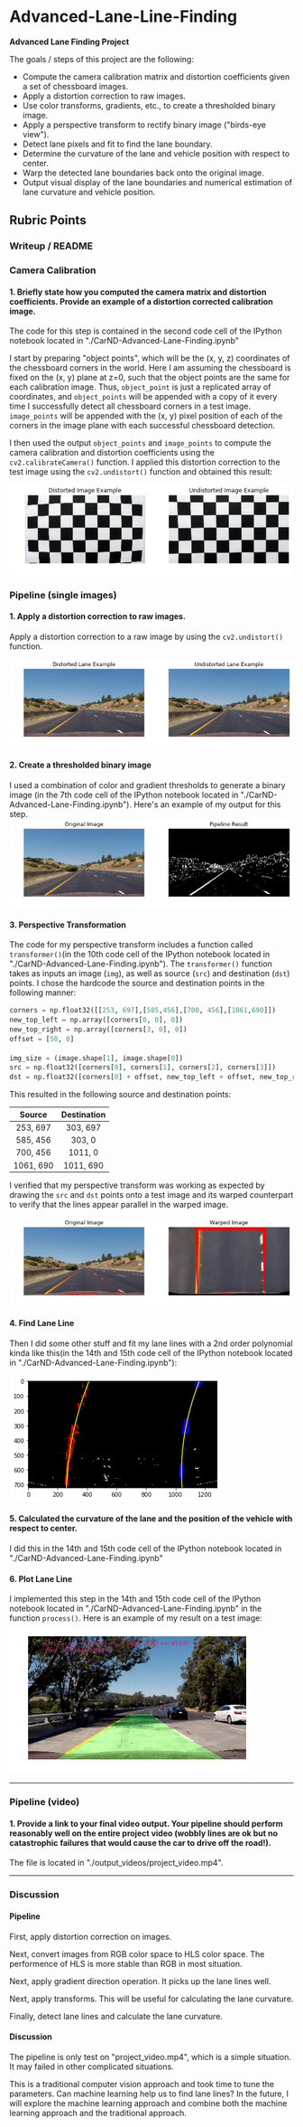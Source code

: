 # Advanced-Lane-Line-Finding

**Advanced Lane Finding Project**

The goals / steps of this project are the following:

* Compute the camera calibration matrix and distortion coefficients given a set of chessboard images.
* Apply a distortion correction to raw images.
* Use color transforms, gradients, etc., to create a thresholded binary image.
* Apply a perspective transform to rectify binary image ("birds-eye view").
* Detect lane pixels and fit to find the lane boundary.
* Determine the curvature of the lane and vehicle position with respect to center.
* Warp the detected lane boundaries back onto the original image.
* Output visual display of the lane boundaries and numerical estimation of lane curvature and vehicle position.

[//]: # (Image References)

[image1]: ./writeup/image_example.png "example"
[image2]: ./writeup/lane_example.png "lane_example"
[image3]: ./writeup/pipeline.png "pipeline"
[image4]: ./writeup/warped.png "wraped"
[image5]: ./writeup/curve.png "curve"
[image6]: ./writeup/output.png "output"

## Rubric Points

### Writeup / README

### Camera Calibration

#### 1. Briefly state how you computed the camera matrix and distortion coefficients. Provide an example of a distortion corrected calibration image.

The code for this step is contained in the second code cell of the IPython notebook located in "./CarND-Advanced-Lane-Finding.ipynb"

I start by preparing "object points", which will be the (x, y, z) coordinates of the chessboard corners in the world. Here I am assuming the chessboard is fixed on the (x, y) plane at z=0, such that the object points are the same for each calibration image.  Thus, `object_point` is just a replicated array of coordinates, and `object_points` will be appended with a copy of it every time I successfully detect all chessboard corners in a test image.  `image_points` will be appended with the (x, y) pixel position of each of the corners in the image plane with each successful chessboard detection.  

I then used the output `object_points` and `image_points` to compute the camera calibration and distortion coefficients using the `cv2.calibrateCamera()` function.  I applied this distortion correction to the test image using the `cv2.undistort()` function and obtained this result: 

![alt text][image1]

### Pipeline (single images)

#### 1. Apply a distortion correction to raw images.

Apply a distortion correction to a raw image by using the `cv2.undistort()` function.

![alt text][image2]

#### 2. Create a thresholded binary image

I used a combination of color and gradient thresholds to generate a binary image (in the 7th code cell of the IPython notebook located in "./CarND-Advanced-Lane-Finding.ipynb").  Here's an example of my output for this step. 
![alt text][image3]

#### 3. Perspective Transformation

The code for my perspective transform includes a function called `transformer()`(in the 10th code cell of the IPython notebook located in "./CarND-Advanced-Lane-Finding.ipynb").  The `transformer()` function takes as inputs an image (`img`), as well as source (`src`) and destination (`dst`) points.  I chose the hardcode the source and destination points in the following manner:

```python
corners = np.float32([[253, 697],[585,456],[700, 456],[1061,690]])
new_top_left = np.array([corners[0, 0], 0])
new_top_right = np.array([corners[3, 0], 0])
offset = [50, 0]

img_size = (image.shape[1], image.shape[0])
src = np.float32([corners[0], corners[1], corners[2], corners[3]])
dst = np.float32([corners[0] + offset, new_top_left + offset, new_top_right - offset, corners[3] - offset])
```

This resulted in the following source and destination points:

| Source        | Destination   | 
|:-------------:|:-------------:| 
| 253, 697      | 303, 697      | 
| 585, 456      | 303, 0        |
| 700, 456      | 1011, 0       |
| 1061, 690     | 1011, 690     |

I verified that my perspective transform was working as expected by drawing the `src` and `dst` points onto a test image and its warped counterpart to verify that the lines appear parallel in the warped image.

![alt text][image4]

#### 4. Find Lane Line

Then I did some other stuff and fit my lane lines with a 2nd order polynomial kinda like this(in the 14th and 15th code cell of the IPython notebook located in "./CarND-Advanced-Lane-Finding.ipynb"):

![alt text][image5]

#### 5. Calculated the curvature of the lane and the position of the vehicle with respect to center.

I did this in the 14th and 15th code cell of the IPython notebook located in "./CarND-Advanced-Lane-Finding.ipynb"

#### 6. Plot Lane Line

I implemented this step in the 14th and 15th code cell of the IPython notebook located in "./CarND-Advanced-Lane-Finding.ipynb" in the function `process()`.  Here is an example of my result on a test image:

![alt text][image6]

---

### Pipeline (video)

#### 1. Provide a link to your final video output.  Your pipeline should perform reasonably well on the entire project video (wobbly lines are ok but no catastrophic failures that would cause the car to drive off the road!).

The file is located in "./output_videos/project_video.mp4".

---

### Discussion

#### Pipeline

First, apply distortion correction on images.

Next, convert images from RGB color space to HLS color space. The performence of HLS is more stable than RGB in most situation.

Next, apply gradient direction operation. It picks up the lane lines well.

Next, apply transforms. This will be useful for calculating the lane curvature.

Finally, detect lane lines and calculate the lane curvature.

#### Discussion

The pipeline is only test on "project_video.mp4", which is a simple situation. It may failed in other complicated situations.

This is a traditional computer vision approach and took time to tune the parameters. Can machine learning help us to  find lane lines? In the future, I will explore the machine learning approach and combine both the machine learning approach and the traditional approach.
